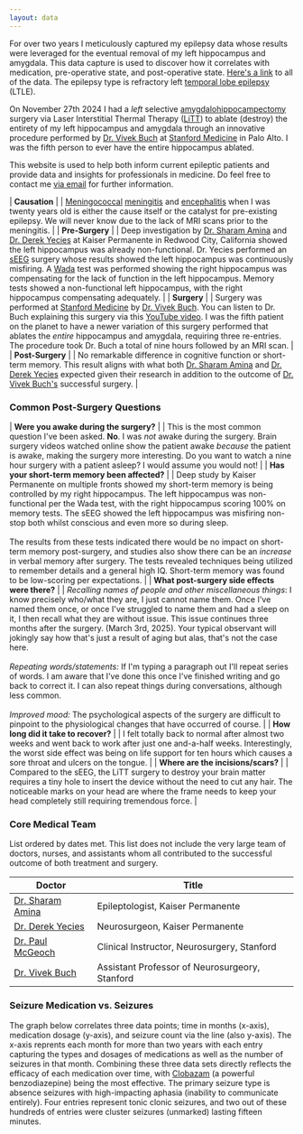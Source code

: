 ```yaml
---
layout: data
---
```


For over two years I meticulously captured my epilepsy data whose results were leveraged for the eventual removal of my left hippocampus and amygdala. This data capture is used to discover how it correlates with medication, pre-operative state, and post-operative state. [Here's a link](/data) to all of the data. The epilepsy type is refractory left [temporal lobe epilepsy](https://en.wikipedia.org/wiki/Temporal_lobe_epilepsy) (LTLE). 

On November 27th 2024 I had a _left_ selective [amygdalohippocampectomy](https://en.wikipedia.org/wiki/Amygdalohippocampectomy) surgery via Laser Interstitial Thermal Therapy ([LiTT](https://www.epilepsy.com/treatment/surgery/types/litt-thermal-ablation)) to ablate (destroy) the entirety of my left hippocampus and amygdala through an innovative procedure performed by [Dr. Vivek Buch](https://med.stanford.edu/profiles/vivek-buch) at [Stanford Medicine](https://med.stanford.edu) in Palo Alto. I was the fifth person to ever have the entire hippocampus ablated.

This website is used to help both inform current epileptic patients and provide data and insights for professionals in medicine. Do feel free to contact me [via email](mailto:kieransenior@icloud.com) for further information.

| **Causation** |
| [Meningococcal](meningococcal) [meningitis](https://www.who.int/news-room/fact-sheets/detail/meningitis) and [encephalitis](https://en.wikipedia.org/wiki/Encephalitis) when I was twenty years old is either the cause itself or the catalyst for pre-existing epilepsy. We will never know due to the lack of MRI scans prior to the meningitis. | 
| **Pre-Surgery** |
| Deep investigation by [Dr. Sharam Amina](https://mydoctor.kaiserpermanente.org/ncal/providers/shahramamina) and [Dr. Derek Yecies](https://mydoctor.kaiserpermanente.org/ncal/providers/derekyecies) at Kaiser Permanente in Redwood City, California showed the left hippocampus was already non-functional. Dr. Yecies performed an [sEEG](https://en.wikipedia.org/wiki/Stereoelectroencephalography) surgery whose results showed the left hippocampus was continuously misfiring. A [Wada](https://en.wikipedia.org/wiki/Wada_test) test was performed showing the right hippocampus was compensating for the lack of function in the left hippocampus. Memory tests showed a non-functional left hippocampus, with the right hippocampus compensating adequately. |
| **Surgery** |
| Surgery was performed at [Stanford Medicine](https://med.stanford.edu) by [Dr. Vivek Buch](https://med.stanford.edu/profiles/vivek-buch). You can listen to Dr. Buch explaining this surgery via this [YouTube video](https://www.youtube.com/watch?v=z-nRUMbs2kY). I was the fifth patient on the planet to have a newer variation of this surgery performed that ablates the _entire_ hippocampus and amygdala, requiring three re-entries. The procedure took Dr. Buch a total of nine hours followed by an MRI scan. |
| **Post-Surgery** |
| No remarkable difference in cognitive function or short-term memory. This result aligns with what both [Dr. Sharam Amina](https://mydoctor.kaiserpermanente.org/ncal/providers/shahramamina) and [Dr. Derek Yecies](https://mydoctor.kaiserpermanente.org/ncal/providers/derekyecies) expected given their research in addition to the outcome of [Dr. Vivek Buch's](https://med.stanford.edu/profiles/vivek-buch) successful surgery.  |

### **Common Post-Surgery Questions**

| **Were you awake during the surgery?** |
| This is the most common question I've been asked. **No**. I was _not_ awake during the surgery. Brain surgery videos watched online show the patient awake _because_ the patient is awake, making the surgery more interesting. Do you want to watch a nine hour surgery with a patient asleep? I would assume you would not! |
| **Has your short-term memory been affected?** |
| Deep study by Kaiser Permanente on multiple fronts showed my short-term memory is being controlled by my right hippocampus. The left hippocampus was non-functional per the Wada test, with the right hippocampus scoring 100% on memory tests. The sEEG showed the left hippocampus was misfiring non-stop both whilst conscious and even more so during sleep.<br /><br />The results from these tests indicated there would be no impact on short-term memory post-surgery, and studies also show there can be an _increase_ in verbal memory after surgery. The tests revealed techniques being utilized to remember details and a general high IQ. Short-term memory was found to be low-scoring per expectations. |
| **What post-surgery side effects were there?** |
| *Recalling names of people and other miscellaneous things*: I know precisely who/what they are, I just cannot name them. Once I've named them once, or once I've struggled to name them and had a sleep on it, I then recall what they are without issue. This issue continues three months after the surgery. (March 3rd, 2025). Your typical observant will jokingly say how that's just a result of aging but alas, that's not the case here.<br /><br />*Repeating words/statements:* If I'm typing a paragraph out I'll repeat series of words. I am aware that I've done this once I've finished writing and go back to correct it. I can also repeat things during conversations, although less common.<br /><br />*Improved mood:* The psychological aspects of the surgery are difficult to pinpoint to the physiological changes that have occurred of course. |
| **How long did it take to recover?** |
| I felt totally back to normal after almost two weeks and went back to work after just one and-a-half weeks. Interestingly, the worst side effect was being on life support for ten hours which causes a sore throat and ulcers on the tongue. |
| **Where are the incisions/scars?** |
| Compared to the sEEG, the LiTT surgery to destroy your brain matter requires a tiny hole to insert the device without the need to cut any hair. The noticeable marks on your head are where the frame needs to keep your head completely still requiring tremendous force. |

### **Core Medical Team**

List ordered by dates met. This list does not include the very large team of doctors, nurses, and assistants whom all contributed to the successful outcome of both treatment and surgery.

| Doctor | Title |
| -------- | -------- |
| [Dr. Sharam Amina](https://mydoctor.kaiserpermanente.org/ncal/providers/shahramamina) | Epileptologist, Kaiser Permanente |
| [Dr. Derek Yecies](https://mydoctor.kaiserpermanente.org/ncal/providers/derekyecies) | Neurosurgeon, Kaiser Permanente |
| [Dr. Paul McGeoch](https://profiles.stanford.edu/paul-mcgeoch) | Clinical Instructor, Neurosurgery, Stanford |
| [Dr. Vivek Buch](https://profiles.stanford.edu/vivek-buch) | Assistant Professor of Neurosurgeory, Stanford |

### **Seizure Medication vs. Seizures**

The graph below correlates three data points; time in months (x-axis), medication dosage (y-axis), and seizure count via the line (also y-axis). The x-axis reprents each month for more than two years with each entry capturing the types and dosages of medications as well as the number of seizures in that month. Combining these three data sets directly reflects the efficacy of each medication over time, with [Clobazam](https://en.wikipedia.org/wiki/Clobazam) (a powerful benzodiazepine) being the most effective. The primary seizure type is absence seizures with high-impacting aphasia (inability to communicate entirely). Four entries represent tonic clonic seizures, and two out of these hundreds of entries were cluster seizures (unmarked) lasting fifteen minutes.
